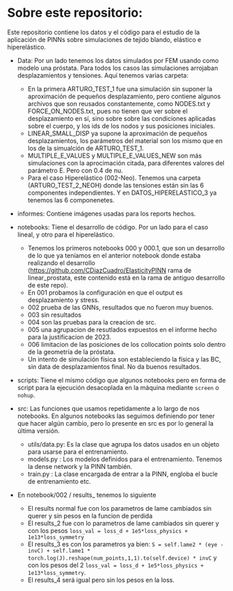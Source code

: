 # Sobre este repositorio:   

Este repositorio contiene los datos y el código para el estudio de la aplicación de PINNs sobre simulaciones de tejido blando, elástico e hiperelástico.  

- Data: Por un lado tenemos los datos simulados por FEM usando como modelo una próstata. Para todos los casos las simulaciones arrojaban desplazamientos y tensiones. Aquí tenemos varias carpeta:
    - En la primera ARTURO_TEST_1 fue una simulación sin suponer la aproximación de pequeños desplazamiento, pero contiene algunos archivos que son reusados constantemente, como NODES.txt y FORCE_ON_NODES.txt, pues no tienen que ver sobre el desplazamiento en sí, sino sobre sobre las condiciones aplicadas sobre el cuerpo, y los ids de los nodos y sus posiciones iniciales.  
    - LINEAR_SMALL_DISP ya supone la aproximación de pequeños desplazamientos, los parámetros del material son los mismo que en los de la simualción de ARTURO_TEST_1.   
    - MULTIPLE_E_VALUES y MULTIPLE_E_VALUES_NEW son más simulaciones con la aprocimación citada, para diferentes valores del parámetro E. Pero con 0.4 de nu.  
    - Para el caso Hiperelástico (002-Neo).  Tenemos una carpeta (ARTURO_TEST_2_NEOH) donde las tensiones están sin las 6 componentes independientes. Y en DATOS_HIPERELASTICO_3 ya tenemos las 6 componenetes.  

- informes: Contiene imágenes usadas para los reports hechos.  
- notebooks: Tiene el desarrollo de código. Por un lado para el caso lineal, y otro para el hiperelástico. 
    - Tenemos los primeros notebooks 000 y 000.1, que son un desarrollo de lo que ya teníamos en el anterior notebook donde estaba realizando el desarrollo (https://github.com/CDiazCuadro/ElasticityPINN rama de linear_prostata, este contenido está en la rama de antiguo desarrollo de este repo).  
    - En 001 probamos la configuración en que el output es desplazamiento y stress.  
    - 002 prueba de las GNNs, resultados que no fueron muy buenos.  
    - 003 sin resultados
    - 004 son las pruebas para la creacion de src.  
    - 005 una agrupacion de resutlados expuestos en el informe hecho para la justificacion de 2023.  
    - 006 limitacion de las posiciones de los collocation points solo dentro de la geometría de la próstata.  
    - Un intento de simulación física son estableciendo la física y las BC, sin data de desplazamientos final. No da buenos resultados.  
- scripts: Tiene el mísmo código que algunos notebooks pero en forma de script para la ejecución desacoplada en la máquina mediante `screen` o `nohup`.  
- src: Las funciones que usamos repetidamente a lo largo de nos notebooks. En algunos notebooks las seguimos definiendo por tener que hacer algún cambio, pero lo presente en src es por lo general la última versión.
    - utils/data.py: Es la clase que agrupa los datos usados en un objeto para usarse para el entrenamiento.  
    - models.py : Los modelos definidos para el entrenamiento. Tenemos la dense network y la PINN también. 
    - train.py : La clase encargada de entrar a la PINN, engloba el bucle de entrenamiento etc.   



- En notebook/002 / results_ tenemos lo siguiente
    - El results normal fue con los parametros de lame cambiados sin querer y sin pesos en la funcion de perdida
    - El results_2 fue con lo parametros de lame cambiados sin querer y con los pesos `loss_val = loss_d + 1e5*loss_physics + 1e13*loss_symmetry` 
    - El results_3 es con los parametros ya bien: `S = self.lame2 * (eye - invC) + self.lame1 * torch.log(J).reshape(num_points,1,1).to(self.device) * invC` y con los pesos del 2 `loss_val = loss_d + 1e5*loss_physics + 1e13*loss_symmetry`. 
    - El results_4 será igual pero sin los pesos en la loss.